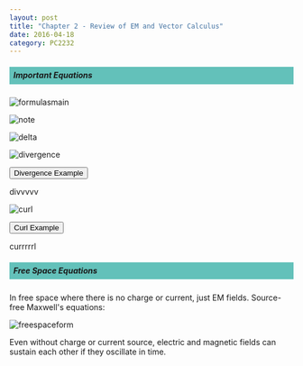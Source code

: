 ```yaml
---
layout: post
title: "Chapter 2 - Review of EM and Vector Calculus"
date: 2016-04-18
category: PC2232
---
```


<h5><div style="padding:7px;background-color:#63C1BA;line-height:1.2;">
Important Equations
</div></h5>

<div style="text-align: left;">
  <img src="http://i1377.photobucket.com/albums/ah79/serriferousx/Screen%20Shot%202016-04-18%20at%203.10.42%20PM_zpsovzaid2g.png" style="max-width: 50%; height: auto;" alt="formulasmain" />
</div>

<p></p>

<div style="text-align: left;">
  <img src="http://i1377.photobucket.com/albums/ah79/serriferousx/Screen%20Shot%202016-04-18%20at%203.11.46%20PM_zpsjo9nydy3.png" style="max-width: 50%; height: auto;" alt="note" />
</div>

<p></p>

<div style="text-align: left;">
  <img src="http://i1377.photobucket.com/albums/ah79/serriferousx/Screen%20Shot%202016-04-18%20at%203.11.20%20PM_zpssjzk0om5.png" style="max-width: 50%; height: auto;" alt="delta" />
</div>

<p></p>

<div style="text-align: left;">
  <img src="http://i1377.photobucket.com/albums/ah79/serriferousx/Screen%20Shot%202016-04-18%20at%203.11.29%20PM_zpsql4qedou.png" style="max-width: 50%; height: auto;" alt="divergence" />
</div>

<p></p>

<button data-toggle="collapse" data-target="#coll1">Divergence Example</button>
<div id="coll1" class="collapse">
divvvvv
</div>

<p></p>
<p></p>

<div style="text-align: left;">
  <img src="http://i1377.photobucket.com/albums/ah79/serriferousx/Screen%20Shot%202016-04-18%20at%203.11.37%20PM_zps8xdk2vep.png" style="max-width: 50%; height: auto;" alt="curl" />
</div>

<p></p>

<button data-toggle="collapse" data-target="#coll2">Curl Example</button>
<div id="coll2" class="collapse">
currrrrl
</div>

<p></p>
<p></p>
<p></p>
<p></p>

<h5><div style="padding:7px;background-color:#63C1BA;line-height:1.2;">
Free Space Equations
</div></h5>

In free space where there is no charge or current, just EM fields. Source-free Maxwell's equations:

<div style="text-align: left;">
  <img src="http://i1377.photobucket.com/albums/ah79/serriferousx/Screen%20Shot%202016-04-18%20at%203.11.54%20PM_zps9gngfoam.png" style="max-width: 50%; height: auto;" alt="freespaceform" />
</div>

Even without charge or current source, electric and magnetic fields can sustain each other if they oscillate in time.

<p></p>
<p></p>
<p></p>





